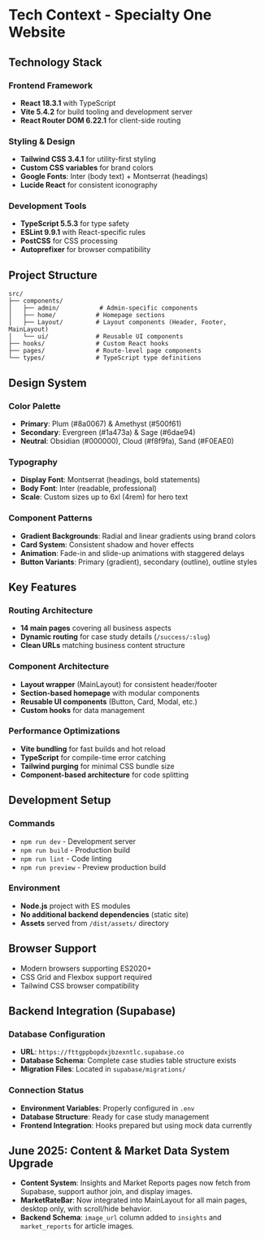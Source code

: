 # Tech Context - Specialty One Website

## Technology Stack

### Frontend Framework
- **React 18.3.1** with TypeScript
- **Vite 5.4.2** for build tooling and development server
- **React Router DOM 6.22.1** for client-side routing

### Styling & Design
- **Tailwind CSS 3.4.1** for utility-first styling
- **Custom CSS variables** for brand colors
- **Google Fonts**: Inter (body text) + Montserrat (headings)
- **Lucide React** for consistent iconography

### Development Tools
- **TypeScript 5.5.3** for type safety
- **ESLint 9.9.1** with React-specific rules
- **PostCSS** for CSS processing
- **Autoprefixer** for browser compatibility

## Project Structure

```
src/
├── components/
│   ├── admin/           # Admin-specific components
│   ├── home/           # Homepage sections
│   ├── Layout/         # Layout components (Header, Footer, MainLayout)
│   └── ui/             # Reusable UI components
├── hooks/              # Custom React hooks
├── pages/              # Route-level page components
└── types/              # TypeScript type definitions
```

## Design System

### Color Palette
- **Primary**: Plum (#8a0067) & Amethyst (#500f61)
- **Secondary**: Evergreen (#1a473a) & Sage (#6dae94)
- **Neutral**: Obsidian (#000000), Cloud (#f8f9fa), Sand (#F0EAE0)

### Typography
- **Display Font**: Montserrat (headings, bold statements)
- **Body Font**: Inter (readable, professional)
- **Scale**: Custom sizes up to 6xl (4rem) for hero text

### Component Patterns
- **Gradient Backgrounds**: Radial and linear gradients using brand colors
- **Card System**: Consistent shadow and hover effects
- **Animation**: Fade-in and slide-up animations with staggered delays
- **Button Variants**: Primary (gradient), secondary (outline), outline styles

## Key Features

### Routing Architecture
- **14 main pages** covering all business aspects
- **Dynamic routing** for case study details (`/success/:slug`)
- **Clean URLs** matching business content structure

### Component Architecture
- **Layout wrapper** (MainLayout) for consistent header/footer
- **Section-based homepage** with modular components
- **Reusable UI components** (Button, Card, Modal, etc.)
- **Custom hooks** for data management

### Performance Optimizations
- **Vite bundling** for fast builds and hot reload
- **TypeScript** for compile-time error catching
- **Tailwind purging** for minimal CSS bundle size
- **Component-based architecture** for code splitting

## Development Setup

### Commands
- `npm run dev` - Development server
- `npm run build` - Production build
- `npm run lint` - Code linting
- `npm run preview` - Preview production build

### Environment
- **Node.js** project with ES modules
- **No additional backend dependencies** (static site)
- **Assets** served from `/dist/assets/` directory

## Browser Support
- Modern browsers supporting ES2020+
- CSS Grid and Flexbox support required
- Tailwind CSS browser compatibility

## Backend Integration (Supabase)

### Database Configuration
- **URL**: `https://fttgppbopdxjbzexntlc.supabase.co`
- **Database Schema**: Complete case studies table structure exists
- **Migration Files**: Located in `supabase/migrations/`

### Connection Status
- **Environment Variables**: Properly configured in `.env`
- **Database Structure**: Ready for case study management
- **Frontend Integration**: Hooks prepared but using mock data currently

## June 2025: Content & Market Data System Upgrade
- **Content System**: Insights and Market Reports pages now fetch from Supabase, support author join, and display images.
- **MarketRateBar**: Now integrated into MainLayout for all main pages, desktop only, with scroll/hide behavior.
- **Backend Schema**: `image_url` column added to `insights` and `market_reports` for article images.
